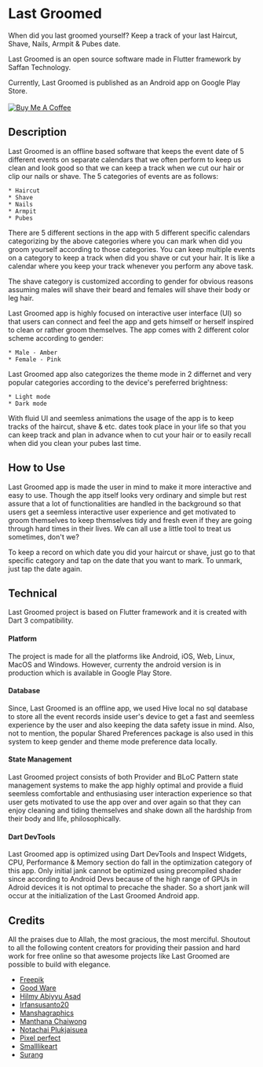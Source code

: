 # Last Groomed

When did you last groomed yourself? Keep a track of your last Haircut, Shave, Nails, Armpit & Pubes date.

Last Groomed is an open source software made in Flutter framework by Saffan Technology.

Currently, Last Groomed is published as an Android app on Google Play Store.
<br/><br/>
<a href="https://www.buymeacoffee.com/saffanalvy" target="_blank"><img src="https://www.buymeacoffee.com/assets/img/custom_images/yellow_img.png" alt="Buy Me A Coffee" style="height: auto !important;width: auto !important;" ></a>

## Description

Last Groomed is an offline based software that keeps the event date of 5 different events on separate calendars that we often perform to keep us clean and look good so that we can keep a track when we cut our hair or clip our nails or shave. The 5 categories of events are as follows:

    * Haircut
    * Shave
    * Nails
    * Armpit
    * Pubes

There are 5 different sections in the app with 5 different specific calendars categorizing by the above categories where you can mark when did you groom yourself according to those categories. You can keep multiple events on a category to keep a track when did you shave or cut your hair. It is like a calendar where you keep your track whenever you perform any above task.

The shave category is customized according to gender for obvious reasons assuming males will shave their beard and females will shave their body or leg hair.

Last Groomed app is highly focused on interactive user interface (UI) so that users can connect and feel the app and gets himself or herself inspired to clean or rather groom themselves. The app comes with 2 different color scheme according to gender:

    * Male - Amber
    * Female - Pink

Last Groomed app also categorizes the theme mode in 2 differnet and very popular categories according to the device's pereferred brightness:

    * Light mode
    * Dark mode

With fluid UI and seemless animations the usage of the app is to keep tracks of the haircut, shave & etc. dates took place in your life so that you can keep track and plan in advance when to cut your hair or to easily recall when did you clean your pubes last time.

## How to Use

Last Groomed app is made the user in mind to make it more interactive and easy to use. Though the app itself looks very ordinary and simple but rest assure that a lot of functionalities are handled in the background so that users get a seemless interactive user experience and get motivated to groom themselves to keep themselves tidy and fresh even if they are going through hard times in their lives. We can all use a little tool to treat us sometimes, don't we?

To keep a record on which date you did your haircut or shave, just go to that specific category and tap on the date that you want to mark. To unmark, just tap the date again.

## Technical

Last Groomed project is based on Flutter framework and it is created with Dart 3 compatibility. 

#### Platform
The project is made for all the platforms like Android, iOS, Web, Linux, MacOS and Windows. However, currenty the android version is in production which is available in Google Play Store. 

#### Database
Since, Last Groomed is an offline app, we used Hive local no sql database to store all the event records inside user's device to get a fast and seemless experience by the user and also keeping the data safety issue in mind. Also, not to mention, the popular Shared Preferences package is also used in this system to keep gender and theme mode preference data locally.

#### State Management
Last Groomed project consists of both Provider and BLoC Pattern state management systems to make the app highly optimal and provide a fluid seemless comfortable and enthusiasing user interaction experience so that user gets motivated to use the app over and over again so that they can enjoy cleaning and tiding themselves and shake down all the hardship from their body and life, philosophically.

#### Dart DevTools
Last Groomed app is optimized using Dart DevTools and Inspect Widgets, CPU, Performance & Memory section do fall in the optimization category of this app. Only initial jank cannot be optimized using precompiled shader since according to Android Devs because of the high range of GPUs in Adroid devices it is not optimal to precache the shader. So a short jank will occur at the initialization of the Last Groomed Android app.

## Credits

All the praises due to Allah, the most gracious, the most merciful. Shoutout to all the following content creators for providing their passion and hard work for free online so that awesome projects like Last Groomed are possible to build with elegance.

* <a href="https://www.flaticon.com/authors/freepik">Freepik</a>
* <a href="https://www.flaticon.com/authors/good-ware">Good Ware</a>
* <a href="https://freeicons.io/profile/75801">Hilmy Abiyyu Asad</a>
* <a href="https://www.flaticon.com/authors/irfansusanto20">Irfansusanto20</a>
* <a href="https://freeicons.io/profile/433683">Manshagraphics</a>
* <a href="https://freeicons.io/profile/112433">Manthana Chaiwong</a>
* <a href="https://freeicons.io/profile/101755">Notachai Plukjaisuea</a>
* <a href="https://www.flaticon.com/authors/pixel-perfect">Pixel perfect</a>
* <a href="https://www.flaticon.com/authors/smalllikeart">Smalllikeart</a>
* <a href="https://www.flaticon.com/authors/surang">Surang</a>